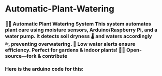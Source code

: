 # Automatic-Plant-Watering
### 🌿💧 **Automatic Plant Watering System**    This system automates plant care using **moisture sensors**, **Arduino/Raspberry Pi**, and a **water pump**. It detects soil dryness 🌡️ and waters accordingly 💦, preventing overwatering. 🚨 Low water alerts ensure efficiency. Perfect for **gardens &amp; indoor plants**! 🌱✨ Open-source—fork &amp; contribute

### Here is the arduino code for this:
